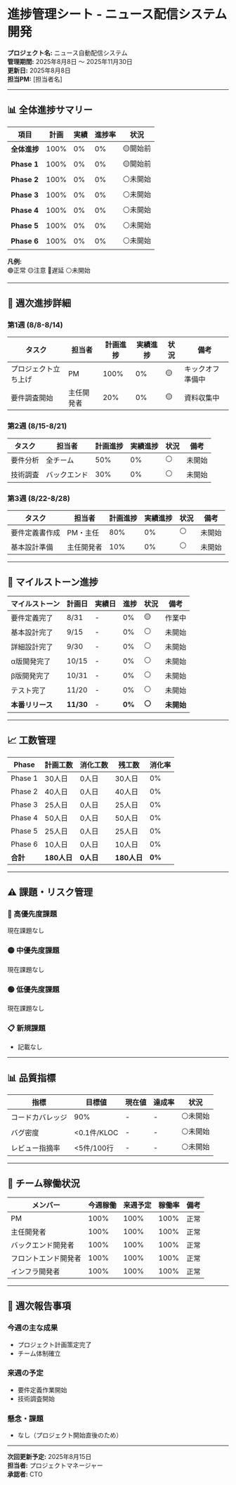 # 進捗管理シート - ニュース配信システム開発

**プロジェクト名:** ニュース自動配信システム  
**管理期間:** 2025年8月8日 ～ 2025年11月30日  
**更新日:** 2025年8月8日  
**担当PM:** [担当者名]

---

## 📊 全体進捗サマリー

| 項目 | 計画 | 実績 | 進捗率 | 状況 |
|------|------|------|--------|------|
| **全体進捗** | 100% | 0% | 0% | 🟡開始前 |
| **Phase 1** | 100% | 0% | 0% | 🟡開始前 |
| **Phase 2** | 100% | 0% | 0% | ⚪未開始 |
| **Phase 3** | 100% | 0% | 0% | ⚪未開始 |
| **Phase 4** | 100% | 0% | 0% | ⚪未開始 |
| **Phase 5** | 100% | 0% | 0% | ⚪未開始 |
| **Phase 6** | 100% | 0% | 0% | ⚪未開始 |

**凡例:**  
🟢正常 🟡注意 🔴遅延 ⚪未開始

---

## 📅 週次進捗詳細

### 第1週 (8/8-8/14)
| タスク | 担当者 | 計画進捗 | 実績進捗 | 状況 | 備考 |
|--------|--------|----------|----------|------|------|
| プロジェクト立ち上げ | PM | 100% | 0% | 🟡 | キックオフ準備中 |
| 要件調査開始 | 主任開発者 | 20% | 0% | 🟡 | 資料収集中 |

### 第2週 (8/15-8/21)
| タスク | 担当者 | 計画進捗 | 実績進捗 | 状況 | 備考 |
|--------|--------|----------|----------|------|------|
| 要件分析 | 全チーム | 50% | 0% | ⚪ | 未開始 |
| 技術調査 | バックエンド | 30% | 0% | ⚪ | 未開始 |

### 第3週 (8/22-8/28)
| タスク | 担当者 | 計画進捗 | 実績進捗 | 状況 | 備考 |
|--------|--------|----------|----------|------|------|
| 要件定義書作成 | PM・主任 | 80% | 0% | ⚪ | 未開始 |
| 基本設計準備 | 主任開発者 | 10% | 0% | ⚪ | 未開始 |

---

## 🎯 マイルストーン進捗

| マイルストーン | 計画日 | 実績日 | 進捗 | 状況 | 備考 |
|--------------|--------|--------|------|------|------|
| 要件定義完了 | 8/31 | - | 0% | 🟡 | 作業中 |
| 基本設計完了 | 9/15 | - | 0% | ⚪ | 未開始 |
| 詳細設計完了 | 9/30 | - | 0% | ⚪ | 未開始 |
| α版開発完了 | 10/15 | - | 0% | ⚪ | 未開始 |
| β版開発完了 | 10/31 | - | 0% | ⚪ | 未開始 |
| テスト完了 | 11/20 | - | 0% | ⚪ | 未開始 |
| **本番リリース** | **11/30** | - | **0%** | **⚪** | **未開始** |

---

## 📈 工数管理

| Phase | 計画工数 | 消化工数 | 残工数 | 消化率 |
|-------|----------|----------|--------|--------|
| Phase 1 | 30人日 | 0人日 | 30人日 | 0% |
| Phase 2 | 40人日 | 0人日 | 40人日 | 0% |
| Phase 3 | 25人日 | 0人日 | 25人日 | 0% |
| Phase 4 | 50人日 | 0人日 | 50人日 | 0% |
| Phase 5 | 25人日 | 0人日 | 25人日 | 0% |
| Phase 6 | 10人日 | 0人日 | 10人日 | 0% |
| **合計** | **180人日** | **0人日** | **180人日** | **0%** |

---

## ⚠️ 課題・リスク管理

### 🔴 高優先度課題
現在課題なし

### 🟡 中優先度課題
現在課題なし

### 🟢 低優先度課題
現在課題なし

### 📋 新規課題
- 記載なし

---

## 📊 品質指標

| 指標 | 目標値 | 現在値 | 達成率 | 状況 |
|------|--------|--------|--------|------|
| コードカバレッジ | 90% | - | - | ⚪未開始 |
| バグ密度 | <0.1件/KLOC | - | - | ⚪未開始 |
| レビュー指摘率 | <5件/100行 | - | - | ⚪未開始 |

---

## 👥 チーム稼働状況

| メンバー | 今週稼働 | 来週予定 | 稼働率 | 備考 |
|----------|----------|----------|--------|------|
| PM | 100% | 100% | 100% | 正常 |
| 主任開発者 | 100% | 100% | 100% | 正常 |
| バックエンド開発者 | 100% | 100% | 100% | 正常 |
| フロントエンド開発者 | 100% | 100% | 100% | 正常 |
| インフラ開発者 | 100% | 100% | 100% | 正常 |

---

## 📝 週次報告事項

### 今週の主な成果
- プロジェクト計画策定完了
- チーム体制確立

### 来週の予定
- 要件定義作業開始
- 技術調査開始

### 懸念・課題
- なし（プロジェクト開始直後のため）

---

**次回更新予定:** 2025年8月15日  
**担当者:** プロジェクトマネージャー  
**承認者:** CTO